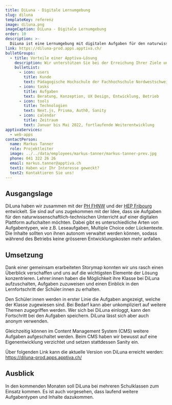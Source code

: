 ```yaml
---
title: DiLuna - Digitale Lernumgebung
slug: diluna
templateKey: referenz
image: diluna.png
imageCaption: DiLuna - Digitale Lernumgebung
order: 10
description: >-
  DiLuna ist eine Lernumgebung mit digitalen Aufgaben für den naturwissenschaftlich-technischen Unterricht in der Oberstufe. Schüler:innen werden beim Lernen und Lösen von Aufgaben durch Feedback unterstützt.
link: https://diluna-prod.apps.apptiva.ch/
bulletGroups:
  - title: Vorteile einer Apptiva-Lösung
    description: Wir unterstützen Sie bei der Erreichung Ihrer Ziele und arbeiten eng und direkt mit Ihnen zusammen.
    bulletList:
      - icon: users
        title: Kunde
        text: Pädagogische Hochschule der Fachhochschule Nordwestschweiz (PH FHNW)
      - icon: tasks
        title: Aufgaben
        text: Beratung, Konzeption, UX Design, Entwicklung, Betrieb
      - icon: tools
        title: Technologien
        text: Next.js, Prisma, Auth0, Sanity
      - icon: calendar
        title: Zeitraum
        text: Januar bis Mai 2022, fortlaufende Weiterentwicklung
apptivaServices:
  - web-apps
contactPerson:
  name: Markus Tanner
  role: Projektleiter
  image: ../../data/employees/markus-tanner/markus-tanner-prev.jpg
  phone: 041 322 26 26
  email: markus.tanner@apptiva.ch
  text1: Haben wir Ihr Interesse geweckt?
  text2: Kontaktieren Sie uns!
---
```


## Ausgangslage

DiLuna haben wir zusammen mit der [PH FHNW](https://www.fhnw.ch/de/die-fhnw/hochschulen/ph) und der [HEP Fribourg](https://hepfr.ch/de/) entwickelt. Sie sind auf uns zugekommen mit der Idee, dass sie Aufgaben für den naturwissenschaftlich-technischen Unterricht auf einer digitalen Plattform aufschalten möchten. Dabei gibt es unterschiedliche Arten von Aufgabentypen, wie z.B. Leseaufgaben, Multiple Choice oder Lückentexte. Die Inhalte sollten von ihnen autonom verwaltet werden können, sodass während des Betriebs keine grösseren Entwicklungskosten mehr anfallen.

## Umsetzung

Dank einer gemeinsam erarbeiteten Storymap konnten wir uns rasch einen Überblick verschaffen und uns auf die wichtigsten Elemente der Lösung konzentrieren. Lehrer:innen haben die Möglichkeit ihre Klasse bei DiLuna aufzuschalten, Aufgaben zuzuweisen und einen Einblick in den Lernfortschritt der Schüler:innen zu erhalten.

Den Schüler:innen werden in erster Linie die Aufgaben angezeigt, welche der Klasse zugewiesen sind. Bei Bedarf kann aber unkompliziert auf weitere Themen zugegriffen werden. Wer sich bei DiLuna einloggt, kann den Fortschritt bei den Aufgaben speichern. DiLuna lässt sich aber auch anonym verwenden.

Gleichzeitig können im Content Management System (CMS) weitere Aufgaben aufgeschaltet werden. Beim CMS haben wir bewusst auf eine Eigenentwicklung verzichtet und setzen stattdessen Sanity ein.

Über folgenden Link kann die aktuelle Version von DiLuna erreicht werden:<br/>
https://diluna-prod.apps.apptiva.ch/

## Ausblick

In den kommenden Monaten soll DiLuna bei mehreren Schulklassen zum Einsatz kommen. Es ist auch vorgesehen, dass laufend weitere Aufgabentypen und Inhalte dazukommen.
